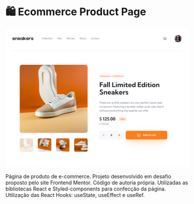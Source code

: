 # 🛍️ Ecommerce Product Page

<img src="imagem-projeto.png" alt="exemplo imagem">

Página de produto de e-commerce. Projeto desenvolvido em desafio proposto pelo site Frontend Mentor. Código de autoria própria. Utilizadas as bibliotecas React e Styled-components para confecção da página. Utilização das React Hooks: useState, useEffect e useRef.
